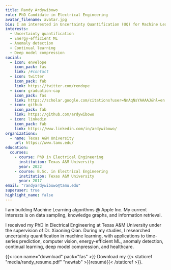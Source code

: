 ```yaml
---
title: Randy Ardywibowo
role: PhD Candidate in Electrical Engineering
avatar_filename: avatar.jpg
bio: I am interested in Uncertainty Quantification (UQ) for Machine Learning (ML) and it's various applications
interests:
  - Uncertainty quantification
  - Energy-efficient ML
  - Anomaly detection
  - Continual learning
  - Deep model compression
social:
  - icon: envelope
    icon_pack: fas
    link: /#contact
  - icon: twitter
    icon_pack: fab
    link: https://twitter.com/rendope
  - icon: graduation-cap
    icon_pack: fas
    link: https://scholar.google.com/citations?user=NnAqNsYAAAAJ&hl=en
  - icon: github
    icon_pack: fab
    link: https://github.com/ardywibowo
  - icon: linkedin
    icon_pack: fab
    link: https://www.linkedin.com/in/ardywibowo/
organizations:
  - name: Texas A&M University
    url: https://www.tamu.edu/
education:
  courses:
    - course: PhD in Electrical Engineering
      institution: Texas A&M University
      year: 2022
    - course: B.Sc. in Electrical Engineering
      institution: Texas A&M University
      year: 2017
email: "randyardywibowo@tamu.edu"
superuser: true
highlight_name: false
---
```

I am building Machine Learning algorithms @ Apple Inc. My current interests is on data sampling, knowledge graphs, and information retrieval.

I received my PhD in Electrical Engineering at Texas A&M University under the supervision of Dr. Xiaoning Qian. During my studies, I researched uncertainty quantification in machine learning, with applications to time-series prediction, computer vision, energy-efficient ML, anomaly detection, continual learning, deep model compression, and healthcare.

{{< icon name="download" pack="fas" >}} Download my {{< staticref "media/randy_resume.pdf" "newtab" >}}resumé{{< /staticref >}}.
